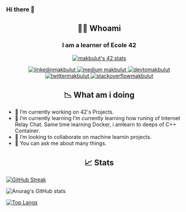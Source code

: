 ### Hi there 👋
<h2 align="center"> 👨‍💻 Whoami</h2>
<h3 align="center"> I am a learner of Ecole 42</h3>
<p align="center">
<a href="https://github.com/makbulut42/makbulut42"><img src="https://badge.mediaplus.ma/water/makbulut?1337Badge=off&UM6P=off" alt="makbulut's 42 stats" /></a>
</p>

<p align="center">
  <a href="https://linkedin.com/in/mehmet-eren-akbulut-348177226/" target="blank">
    <img src="https://img.shields.io/badge/linkedin-%230077B5.svg?&style=for-the-badge&logo=linkedin&logoColor=white" alt="linkedinmakbulut" />
  </a>

  <a href="https://medium.com/@makbulut" target="blank">
    <img src="https://img.shields.io/badge/medium-%2312100E.svg?&style=for-the-badge&logo=medium&logoColor=white" alt="medium makbulut" />
  </a>
  <a href="https://dev.to/makbulut42" target="blank">
    <img src="https://img.shields.io/badge/dev.to-0A0A0A?style=for-the-badge&logo=dev.to&logoColor=white" alt="devtomakbulut"/>
  </a>
  <a href="https://twitter.com/eren0akb" target="blank">
    <img src="https://img.shields.io/twitter/follow/eren0akb_?logo=twitter&style=for-the-badge" alt="twittermakbulut" />
  </a>
  <a href="https://stackoverflow.com/users/19746843/makbulut" target="blank">
    <img src="https://img.shields.io/badge/stackoverflow-FE7A16?style=for-the-badge&logo=stackoverflow&logoColor=white" alt="stackoverflowmakbulut" />
  </a>
</p>

<h2 align="center"> 📉 What am i doing </h2>

- 🔭 I’m currently working on 42's Projects.
- 🌱 I’m currently learning I’m currently learning how runing of Internet Relay Chat. Same time learning Docker, i amlearn to deeps of  C++ Container.
- 👯 I’m looking to collaborate on machine learnin projects.
- 💬 You can ask me about many things.

<h2 align="center"> 📈 Stats </h2>


[![GitHub Streak](https://streak-stats.demolab.com?user=makbulut42&theme=onedark_duo)](https://git.io/streak-stats)

![Anurag's GitHub stats](https://github-readme-stats.vercel.app/api?username=makbulut42&show_icons=true&theme=gruvbox)

[![Top Langs](https://github-readme-stats.vercel.app/api/top-langs/?username=makbulut42&langs_count=8&show_icons=true&theme=gruvbox)](https://github.com/anuraghazra/github-readme-stats)

